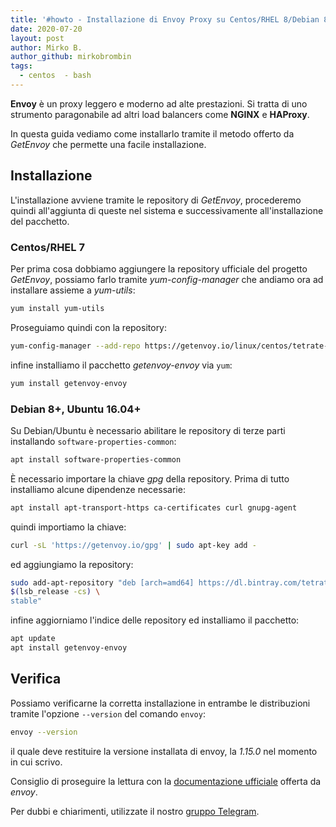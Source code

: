 ```yaml
---
title: '#howto - Installazione di Envoy Proxy su Centos/RHEL 8/Debian 8+/Ubuntu 16.04+'
date: 2020-07-20
layout: post
author: Mirko B.
author_github: mirkobrombin
tags:
  - centos  - bash
---
```

**Envoy** è un proxy leggero e moderno ad alte prestazioni. Si tratta di uno strumento paragonabile ad altri load balancers come **NGINX** e **HAProxy**.

In questa guida vediamo come installarlo tramite il metodo offerto da *GetEnvoy* che permette una facile installazione.

## Installazione
L'installazione avviene tramite le repository di *GetEnvoy*, procederemo quindi all'aggiunta di queste nel sistema e successivamente all'installazione del pacchetto.

### Centos/RHEL 7
Per prima cosa dobbiamo aggiungere la repository ufficiale del progetto *GetEnvoy*, possiamo farlo tramite *yum-config-manager* che andiamo ora ad installare assieme a *yum-utils*:

```bash
yum install yum-utils
```

Proseguiamo quindi con la repository:

```bash
yum-config-manager --add-repo https://getenvoy.io/linux/centos/tetrate-getenvoy.repo
```

infine installiamo il pacchetto *getenvoy-envoy* via `yum`:

```bash
yum install getenvoy-envoy
```

### Debian 8+, Ubuntu 16.04+
Su Debian/Ubuntu è necessario abilitare le repository di terze parti installando `software-properties-common`:

```bash
apt install software-properties-common
```

È necessario importare la chiave *gpg* della repository. Prima di tutto installiamo alcune dipendenze necessarie:

```bash
apt install apt-transport-https ca-certificates curl gnupg-agent
```

quindi importiamo la chiave:

```bash
curl -sL 'https://getenvoy.io/gpg' | sudo apt-key add -
```

ed aggiungiamo la repository:

```bash
sudo add-apt-repository "deb [arch=amd64] https://dl.bintray.com/tetrate/getenvoy-deb \
$(lsb_release -cs) \
stable"
```

infine aggiorniamo l'indice delle repository ed installiamo il pacchetto:

```bash
apt update
apt install getenvoy-envoy
```

## Verifica
Possiamo verificarne la corretta installazione in entrambe le distribuzioni tramite l'opzione `--version` del comando `envoy`:

```bash
envoy --version
```

il quale deve restituire la versione installata di envoy, la *1.15.0* nel momento in cui scrivo.

Consiglio di proseguire la lettura con la <a href="https://www.envoyproxy.io/docs/envoy/latest/start/start">documentazione ufficiale</a> offerta da *envoy*.

Per dubbi e chiarimenti, utilizzate il nostro [gruppo Telegram](https://t.me/linuxpeople).